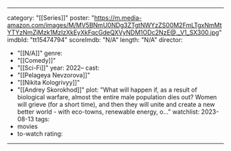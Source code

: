 
---
category: "[[Series]]"
poster: "https://m.media-amazon.com/images/M/MV5BNmU0NDg3ZTgtNWYzZS00M2FmLTgxNmMtYTYzNmZjMzk1MzIzXkEyXkFqcGdeQXVyNDM1ODc2NzE@._V1_SX300.jpg"
imdbId: "tt15474794"
scoreImdb: "N/A"
length: "N/A"
director: 
  - "[[N/A]]"
genre: 
  - "[[Comedy]]"
  - "[[Sci-Fi]]"
year: 2022–
cast: 
  - "[[Pelageya Nevzorova]]"
  - "[[Nikita Kologrivyy]]"
  - "[[Andrey Skorokhod]]"
plot: "What will happen if, as a result of biological warfare, almost the entire male population dies out? Women will grieve (for a short time), and then they will unite and create a new better world - with eco-towns, renewable energy, o..."
watchlist: 2023-08-13
tags: 
  - movies
  - to-watch
rating:
---

